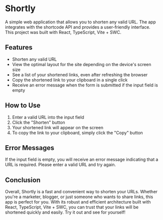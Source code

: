 # Shortly

A simple web application that allows you to shorten any valid URL. The app integrates with the shortcode API and provides a user-friendly interface. This project was built with React, TypeScript, Vite + SWC.

## Features

- Shorten any valid URL
- View the optimal layout for the site depending on the device's screen size
- See a list of your shortened links, even after refreshing the browser
- Copy the shortened link to your clipboard in a single click
- Receive an error message when the form is submitted if the input field is empty

## How to Use

1. Enter a valid URL into the input field
2. Click the "Shorten" button
3. Your shortened link will appear on the screen
4. To copy the link to your clipboard, simply click the "Copy" button

## Error Messages

If the input field is empty, you will receive an error message indicating that a URL is required. Please enter a valid URL and try again.

## Conclusion

Overall, Shortly is a fast and convenient way to shorten your URLs. Whether you're a marketer, blogger, or just someone who wants to share links, this app is perfect for you. With its robust and efficient architecture built with React, TypeScript, Vite + SWC, you can trust that your links will be shortened quickly and easily. Try it out and see for yourself!
